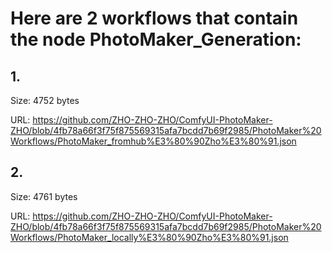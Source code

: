 # Here are 2 workflows that contain the node PhotoMaker_Generation:

## 1. 

Size: 4752 bytes

URL: https://github.com/ZHO-ZHO-ZHO/ComfyUI-PhotoMaker-ZHO/blob/4fb78a66f3f75f875569315afa7bcdd7b69f2985/PhotoMaker%20Workflows/PhotoMaker_fromhub%E3%80%90Zho%E3%80%91.json

## 2. 

Size: 4761 bytes

URL: https://github.com/ZHO-ZHO-ZHO/ComfyUI-PhotoMaker-ZHO/blob/4fb78a66f3f75f875569315afa7bcdd7b69f2985/PhotoMaker%20Workflows/PhotoMaker_locally%E3%80%90Zho%E3%80%91.json

